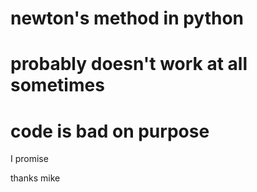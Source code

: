 # newton's method in python

# probably doesn't work at all sometimes

# code is bad on purpose 
I promise


thanks mike

